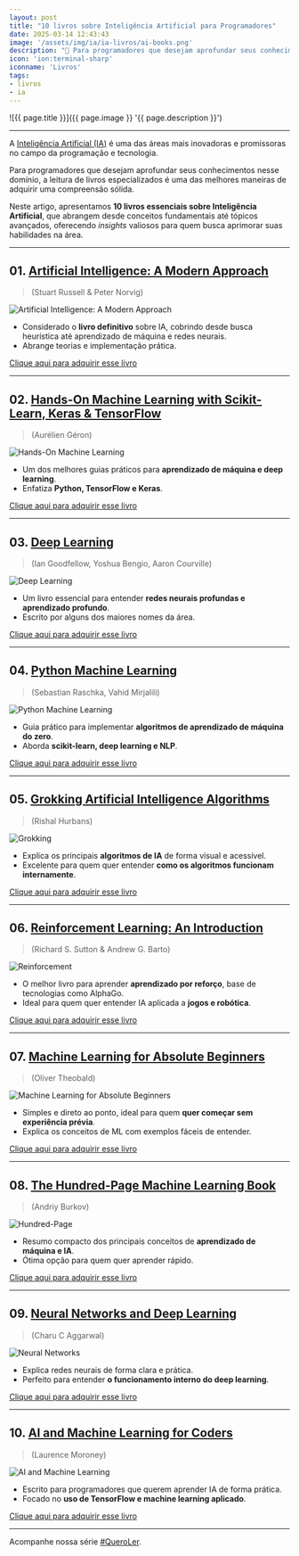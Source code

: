 ```yaml
---
layout: post
title: "10 livros sobre Inteligência Artificial para Programadores"
date: 2025-03-14 12:43:43
image: '/assets/img/ia/ia-livros/ai-books.png'
description: "🚀 Para programadores que desejam aprofundar seus conhecimentos nesse domínio."
icon: 'ion:terminal-sharp'
iconname: 'Livros'
tags:
- livros
- ia
---
```


![{{ page.title }}]({{ page.image }} '{{ page.description }}')

---

A [Inteligência Artificial (IA)](https://terminalroot.com.br/tags#ia) é uma das áreas mais inovadoras e promissoras no campo da programação e tecnologia. 

Para programadores que desejam aprofundar seus conhecimentos nesse domínio, a leitura de livros especializados é uma das melhores maneiras de adquirir uma compreensão sólida. 

Neste artigo, apresentamos **10 livros essenciais sobre Inteligência Artificial**, que abrangem desde conceitos fundamentais até tópicos avançados, oferecendo *insights* valiosos para quem busca aprimorar suas habilidades na área.

---

## 01. [Artificial Intelligence: A Modern Approach](https://amzn.to/426UWQD)
> (Stuart Russell & Peter Norvig)  

![Artificial Intelligence: A Modern Approach](/assets/img/ia/ia-livros/1.jpg) 

<!--📌 **Por que ler?**-->  
- Considerado o **livro definitivo** sobre IA, cobrindo desde busca heurística até aprendizado de máquina e redes neurais.  
- Abrange teorias e implementação prática.  

<a href="https://amzn.to/426UWQD" class="btn btn-danger btn-lg">Clique aqui para adquirir esse livro</a>

---

## 02. [Hands-On Machine Learning with Scikit-Learn, Keras & TensorFlow](https://amzn.to/4iwqZPG)
> (Aurélien Géron)  

![Hands-On Machine Learning](/assets/img/ia/ia-livros/2.jpg) 

<!--📌 **Por que ler?**-->  
- Um dos melhores guias práticos para **aprendizado de máquina e deep learning**.  
- Enfatiza **Python, TensorFlow e Keras**.  

<a href="https://amzn.to/4iwqZPG" class="btn btn-danger btn-lg">Clique aqui para adquirir esse livro</a>

---

## 03. [Deep Learning](https://amzn.to/41SToIy)
> (Ian Goodfellow, Yoshua Bengio, Aaron Courville)  

![Deep Learning](/assets/img/ia/ia-livros/3.jpg) 

<!--📌 **Por que ler?**-->  
- Um livro essencial para entender **redes neurais profundas e aprendizado profundo**.  
- Escrito por alguns dos maiores nomes da área.  

<a href="https://amzn.to/41SToIy" class="btn btn-danger btn-lg">Clique aqui para adquirir esse livro</a>

---

## 04. [Python Machine Learning](https://amzn.to/4kJ2G2y)
> (Sebastian Raschka, Vahid Mirjalili)  

![Python Machine Learning](/assets/img/ia/ia-livros/4.jpg) 

<!--📌 **Por que ler?**-->  
- Guia prático para implementar **algoritmos de aprendizado de máquina do zero**.  
- Aborda **scikit-learn, deep learning e NLP**.  

<a href="https://amzn.to/4kJ2G2y" class="btn btn-danger btn-lg">Clique aqui para adquirir esse livro</a>

---

## 05. [Grokking Artificial Intelligence Algorithms](https://amzn.to/41sqD5C)
> (Rishal Hurbans) 

![Grokking](/assets/img/ia/ia-livros/5.jpg) 

<!--📌 **Por que ler?**-->  
- Explica os principais **algoritmos de IA** de forma visual e acessível.  
- Excelente para quem quer entender **como os algoritmos funcionam internamente**.  

<a href="https://amzn.to/41sqD5C" class="btn btn-danger btn-lg">Clique aqui para adquirir esse livro</a>

---

## 06. [Reinforcement Learning: An Introduction](https://amzn.to/4bTRRqp)
> (Richard S. Sutton & Andrew G. Barto)  

![Reinforcement](/assets/img/ia/ia-livros/6.jpg)

<!--📌 **Por que ler?**-->  
- O melhor livro para aprender **aprendizado por reforço**, base de tecnologias como AlphaGo.  
- Ideal para quem quer entender IA aplicada a **jogos e robótica**.  

<a href="https://amzn.to/4bTRRqp" class="btn btn-danger btn-lg">Clique aqui para adquirir esse livro</a>

---

## 07. [Machine Learning for Absolute Beginners](https://amzn.to/3DH4qJ3)
> (Oliver Theobald)  

![Machine Learning for Absolute Beginners](/assets/img/ia/ia-livros/7.jpg)

<!--📌 **Por que ler?**-->  
- Simples e direto ao ponto, ideal para quem **quer começar sem experiência prévia**.  
- Explica os conceitos de ML com exemplos fáceis de entender.  

<a href="https://amzn.to/3DH4qJ3" class="btn btn-danger btn-lg">Clique aqui para adquirir esse livro</a>

---

## 08. [The Hundred-Page Machine Learning Book](https://amzn.to/3FGfbf8)
> (Andriy Burkov)  

![Hundred-Page](/assets/img/ia/ia-livros/8.jpg)

<!--📌 **Por que ler?**-->  
- Resumo compacto dos principais conceitos de **aprendizado de máquina e IA**.  
- Ótima opção para quem quer aprender rápido.  

<a href="https://amzn.to/3FGfbf8" class="btn btn-danger btn-lg">Clique aqui para adquirir esse livro</a>

---

## 09. [Neural Networks and Deep Learning](https://amzn.to/4iwuwNW)
> (Charu C Aggarwal)  

![Neural Networks](/assets/img/ia/ia-livros/9.jpg)

<!--📌 **Por que ler?**-->  
- Explica redes neurais de forma clara e prática.  
- Perfeito para entender **o funcionamento interno do deep learning**.  

<a href="https://amzn.to/4iwuwNW" class="btn btn-danger btn-lg">Clique aqui para adquirir esse livro</a>

---

## 10. [AI and Machine Learning for Coders](https://amzn.to/4i7eYAd)
> (Laurence Moroney) 
<!--📌 **Por que ler?**-->  

![AI and Machine Learning](/assets/img/ia/ia-livros/10.jpg) 

- Escrito para programadores que querem aprender IA de forma prática.  
- Focado no **uso de TensorFlow e machine learning aplicado**.  

<a href="https://amzn.to/4i7eYAd" class="btn btn-danger btn-lg">Clique aqui para adquirir esse livro</a>

---

Acompanhe nossa série [#QueroLer](https://terminalroot.com.br/tags#livros).

